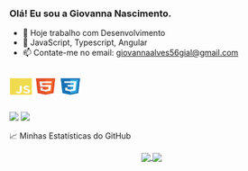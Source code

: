 ### Olá! Eu sou a Giovanna Nascimento. 

- 🔭 Hoje trabalho com Desenvolvimento 
- 🌱 JavaScript, Typescript, Angular
- 📫 Contate-me no email: giovannaalves56gial@gmail.com

<div style="display: inline_block"><br>
   <img align="center" alt="Giovanna-Nascimento" height="30" width="40" src="https://raw.githubusercontent.com/devicons/devicon/master/icons/javascript/javascript-plain.svg">
   <img align="center" alt="Giovanna-Nascimento" height="30" width="40" src="https://raw.githubusercontent.com/devicons/devicon/master/icons/html5/html5-original.svg">
   <img align="center" alt="Giovanna-Nascimento" height="30" width="40" src="https://raw.githubusercontent.com/devicons/devicon/master/icons/css3/css3-original.svg">

</div>
  
  ##
 <div> 

   <a href="https://www.linkedin.com/in/giovanna-nascimento-7bab41273/" target="_blank"><img src="https://img.shields.io/badge/-LinkedIn-%230077B5?style=for-the-badge&logo=linkedin&logoColor=white" target="_blank"></a> 
  <a href="https://www.instagram.com/dailyvlog.gio/" target="_blank"><img src="https://img.shields.io/badge/-Instagram-%23E4405F?style=for-the-badge&logo=instagram&logoColor=white" target="_blank"></a>

</div>

📈 Minhas Estatísticas do GitHub

<p align=center>
  <a href="https://github.com/anuraghazra/github-readme-stats" title="Go to Source" target="_blank">
    <img height=165 align="center" src="https://github-readme-stats.vercel.app/api?username=GiovannaNas&show_icons=true&theme=react">
  </a>
  <a href="https://github.com/anuraghazra/github-readme-stats" target="_blank">
  <img height=165 align="center" src="https://github-readme-stats.vercel.app/api/top-langs/?username=GiovannaNas&layout=compact&theme=react" />
  </a>
</p>
